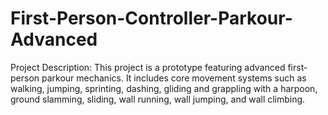 # First-Person-Controller-Parkour-Advanced
Project Description: This project is a prototype featuring advanced first-person parkour mechanics. It includes core movement systems such as walking, jumping, sprinting, dashing, gliding and grappling with a harpoon, ground slamming, sliding, wall running, wall jumping, and wall climbing.
